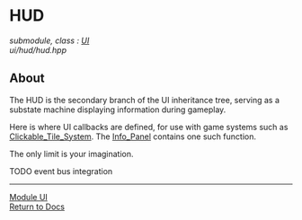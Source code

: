 # HUD
*submodule, class : [UI](../ui.md)*  
*ui/hud/hud.hpp*

## About
The HUD is the secondary branch of the UI inheritance tree, serving as a substate machine displaying information during gameplay.

Here is where UI callbacks are defined, for use with game systems such as [Clickable_Tile_System](../../game/system/clickable_tile_system.md). The [Info_Panel](../elements/info_panel.md) contains one such function.

The only limit is your imagination.

TODO event bus integration

---

[Module UI](../ui.md)  
[Return to Docs](../../docs.md)
